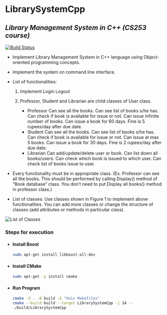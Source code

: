 # LibrarySystemCpp

## _Library Management System in C++ (CS253 course)_

[![Build Status](https://github.com/nsingla20/LibrarySystemCpp/actions/workflows/cmake.yml/badge.svg)](https://travis-ci.org/joemccann/dillinger)

- Implement Library Management System in C++ language using Object-oriented programming concepts.
- Implement the system on command line interface.
- List of functionalities:

   1. Implement Login Logout
   2. Professor, Student and Librarian are child classes of User class.

       - Professor Can see all the books. Can see list of books s/he has. Can check if book is available for issue or not. Can issue infinite number of books. Can issue a book for 60 days. Fine is 5 rupees/day after due date.
       - Student Can see all the books. Can see list of books s/he has. Can check if book is available for issue or not. Can issue at max 5 books. Can issue a book for 30 days. Fine is 2 rupees/day after due date.
       - Librarian Can add/update/delete user or book. Can list down all books/users. Can check which book is issued to which user. Can check list of books issue to user.
- Every functionality must be in appropriate class. (Ex. Professor can see all the books. This should be performed by calling Display() method of “Book database” class. You don’t need to put Display all books() method in professor class.)
- List of classes: Use classes shown in Figure 1 to implement above functionalities. You can add more classes or change the structure of classes (add attributes or methods in particular class).

![List of Classes](https://iitk-my.sharepoint.com/:i:/g/personal/nsingla20_iitk_ac_in/EXWxT3wnYa5JueRvtLrRIHQBJKVT7rDRYju_pCZPPkv-1A?e=4qLaCl)

### Steps for execution

- #### Install Boost

    ```sh
    sudo apt-get install libboost-all-dev
    ```

- #### Install CMake

    ```sh
    sudo apt-get -y install cmake
    ```

- #### Run Program

    ```sh
    cmake -S . -B build -G "Unix Makefiles"
    cmake --build build --target LibrarySystemCpp -j 14 --
    ./build/LibrarySystemCpp
    ```
